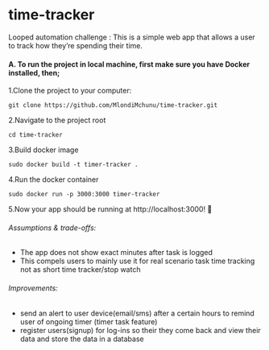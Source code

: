 # time-tracker
Looped automation challenge :
This is a simple web app that allows a user to track how they’re spending their time.

#### A. To run the project in local machine, first make sure you have Docker installed, then;

1.Clone the project to your computer:

    git clone https://github.com/MlondiMchunu/time-tracker.git

2.Navigate to the project root 
 
    cd time-tracker

3.Build docker image

    sudo docker build -t timer-tracker .

4.Run the docker container

    sudo docker run -p 3000:3000 timer-tracker

5.Now your app should be running at http://localhost:3000! 🚀



###### Assumptions & trade-offs:
 - The app does not show exact minutes after task is logged
 - This compels users to mainly use it for real scenario task time     tracking not as short time tracker/stop watch

 ###### Improvements:
  - send an alert to user device(email/sms) after a certain hours to remind user of ongoing timer (timer task feature)
  - register users(signup) for log-ins so their they come back and view their data and store the data in a database